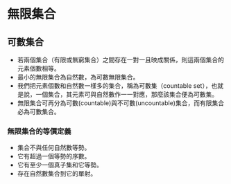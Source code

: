 # 無限集合

## 可數集合

* 若兩個集合（有限或無窮集合）之間存在一對一且映成關係，則這兩個集合的元素個數相等。
* 最小的無限集合為自然數，為可數無限集合。
* 我們把元素個數和自然數一樣多的集合，稱為可數集（countable set），也就是說，一個集合，其元素可與自然數作一一對應，那麼該集合便為可數集。
* 無限集合可再分為可數\(countable\)與不可數\(uncountable\)集合，而有限集合必為可數集合。



### 無限集合的等價定義

* 集合不與任何自然數等勢。
* 它有超過一個等勢的序數。
* 它有至少一個真子集和它等勢。
* 存在自然數集合到它的單射。



